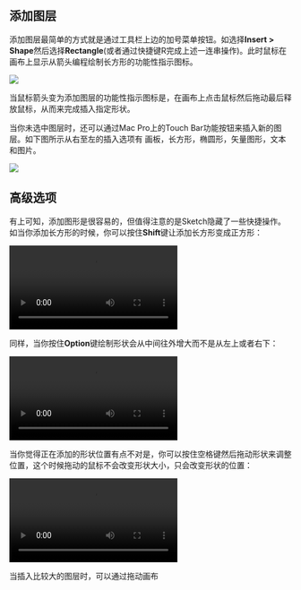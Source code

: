 ## 添加图层

添加图层最简单的方式就是通过工具栏上边的加号菜单按钮。如选择**Insert > Shape**然后选择**Rectangle**(或者通过快捷键R完成上述一连串操作)。此时鼠标在画布上显示从箭头编程绘制长方形的功能性指示图标。

![](https://www.sketch.com/images/pages/docs/03-layer-basics/adding-layers.jpg)

当鼠标箭头变为添加图层的功能性指示图标是，在画布上点击鼠标然后拖动最后释放鼠标，从而来完成插入指定形状。

当你未选中图层时，还可以通过Mac Pro上的Touch Bar功能按钮来插入新的图层。如下图所示从右至左的插入选项有 画板，长方形，椭圆形，矢量图形，文本和图片。

![](https://www.sketch.com/images/pages/docs/touchbar/tb-insert.jpg)

## 高级选项

有上可知，添加图形是很容易的，但值得注意的是Sketch隐藏了一些快捷操作。如当你添加长方形的时候，你可以按住**Shift**键让添加长方形变成正方形：

![](https://www.sketch.com/images/pages/docs/03-layer-basics/video/shape-square@2x.mp4)

同样，当你按住**Option**键绘制形状会从中间往外增大而不是从左上或者右下：

![](https://www.sketch.com/images/pages/docs/03-layer-basics/video/shape-option@2x.mp4)

当你觉得正在添加的形状位置有点不对是，你可以按住空格键然后拖动形状来调整位置，这个时候拖动的鼠标不会改变形状大小，只会改变形状的位置：

![](https://www.sketch.com/images/pages/docs/03-layer-basics/video/shape-space@2x.mp4)

当插入比较大的图层时，可以通过拖动画布


